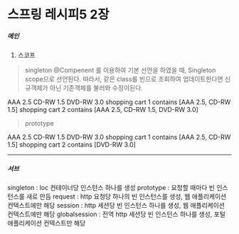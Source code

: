 # 스프링 레시피5 2장

##### 메인

1. 스코프

> singleton
@Compenent 를 이용하여 기본 선언을 하였을 때, Singleton scope으로 선언된다.
따라서, 같은 class를 빈으로 조회하여 업데이트한다면 신규객체가 아닌 기존객체를 불러와 수정이된다.

AAA 2.5
CD-RW 1.5
DVD-RW 3.0
shopping cart 1 contains [AAA 2.5, CD-RW 1.5]
shopping cart 2 contains [AAA 2.5, CD-RW 1.5, DVD-RW 3.0]

> prototype

AAA 2.5
CD-RW 1.5
DVD-RW 3.0
shopping cart 1 contains [AAA 2.5, CD-RW 1.5]
shopping cart 2 contains [DVD-RW 3.0]

--- 

##### 서브

singleton : loc 컨테이너당 인스턴스 하나를 생성
prototype : 요청할 때마다 빈 인스턴스를 새로 만듬
request   : http 요청당 하나의 빈 인스턴스를 생성, 웹 애플리케이션 컨텍스트에만 해당
session   : http 세션당 빈 인스턴스 하나를 생성, 웹 애플리케이션 컨텍스트에만 해당
globalsession : 전역 http 세션당 빈 인스턴스 하나를 생성, 포털 애플리케이션 컨텍스트만 해당
